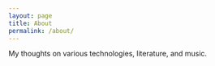 ```yaml
---
layout: page
title: About
permalink: /about/
---
```


My thoughts on various technologies, literature, and music.